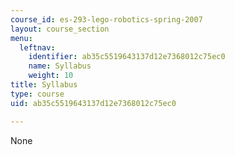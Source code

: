 ```yaml
---
course_id: es-293-lego-robotics-spring-2007
layout: course_section
menu:
  leftnav:
    identifier: ab35c5519643137d12e7368012c75ec0
    name: Syllabus
    weight: 10
title: Syllabus
type: course
uid: ab35c5519643137d12e7368012c75ec0

---
```

None